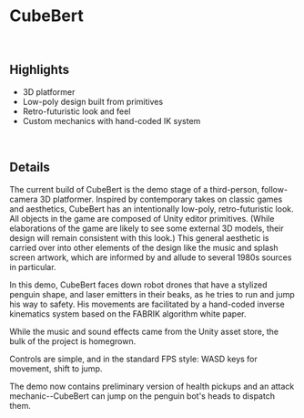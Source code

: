 # CubeBert

<br />

## Highlights
* 3D platformer
* Low-poly design built from primitives
* Retro-futuristic look and feel
* Custom mechanics with hand-coded IK system

<br />

## Details
The current build of CubeBert is the demo stage of a third-person, follow-camera 3D platformer.  Inspired by contemporary takes on classic games and aesthetics, CubeBert has an intentionally low-poly, retro-futuristic look.  All objects in the game are composed of Unity editor primitives.  (While elaborations of the game are likely to see some external 3D models, their design will remain consistent with this look.)  This general aesthetic is carried over into other elements of the design like the music and splash screen artwork, which are informed by and allude to several 1980s sources in particular.

In this demo, CubeBert faces down robot drones that have a stylized penguin shape, and laser emitters in their beaks, as he tries to run and jump his way to safety.  His movements are facilitated by a hand-coded inverse kinematics system based on the FABRIK algorithm white paper.

While the music and sound effects came from the Unity asset store, the bulk of the project is homegrown.

Controls are simple, and in the standard FPS style:  WASD keys for movement, shift to jump.

The demo now contains preliminary version of health pickups and an attack mechanic--CubeBert can jump on the penguin bot's heads to dispatch them.
